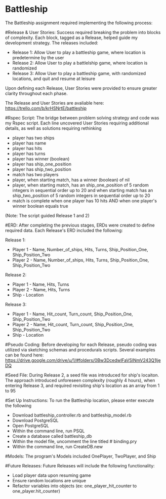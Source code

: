 # Battleship

The Battleship assignment required implementing the following process:  

#Release & User Stories: 
Success required breaking the problem into blocks of complexity. Each block, tagged as a Release, helped guide my development strategy. The releases included:

- Release 1: Allow User to play a battleship game, where location is predetermine by the user
- Release 2: Allow User to play a battlelship game, where location is randomized
- Release 3: Allow User to play a battleship game, with randomized locations, and quit and resume at leisure 

Upon defining each Release, User Stories were provided to ensure greater clarity throughout each phase. 

The Release and User Stories are avaliable here: https://trello.com/b/krHSNrtE/battleship

#Rspec Script: 
The bridge between problem solving strategy and code was my Rspec script. Each line uncovered User Stories requiring additional details, as well as solutions requiring rethinking  

- player has two ships 
- player has name
- player has hits
- player has turns
- player has winner (boolean)
- player has ship_one_position
- player has ship_two_position
- match has two players 
- player, when starting match, has a winner (boolean) of nil 
- player, when starting match, has an ship_one_position of 5 random integers in sequential order up to 20 and when      starting match has an ship_two_position of 5 random integers in sequential order up to 20 
- match is complete when one player has 10 hits AND when one player's winner boolean equals true

(Note: The script guided Release 1 and 2)


#ERD:
After completing the previous stages, ERDs were created to define required data. Each Release's ERD included the following:

Release 1: 
- Player 1 - Name, Number_of_ships, Hits, Turns, Ship_Position_One, Ship_Position_Two
- Player 2 - Name, Number_of_ships, Hits, Turns, Ship_Position_One, Ship_Position_Two


Release 2:
- Player 1 - Name, Hits, Turns
- Player 2 - Name, Hits, Turns
- Ship - Location 

Release 3:
- Player 1 - Name, Hit_count, Turn_count, Ship_Position_One, Ship_Position_Two
- Player 2 - Name, Hit_count, Turn_count, Ship_Position_One, Ship_Position_Two
- Ship - Location 

#Pseudo Coding: 
Before developing for each Release, pseudo coding was utilized via sketching schemas and procedurals scripts. Several examples can be found here: https://drive.google.com/drive/u/1/#folders/0Bw3DcedwlFaVSlNmV243Q1ljeDQ


#Seed File:
During Release 2, a seed file was introduced for ship's locaiton. The approach introduced unforeseen complexity (roughly 4 hours), when entering Release 3, and required revisiting ship's location as an array from 1 to 95

#Set Up Instructions:
To run the Battleship location, please enter execute the following
- Download battleship_controller.rb and battleship_model.rb
- Download PostgreSQL
- Open PostgreSQL
- Within the command line, run PSQL
- Create a database called battleship_db
- Within the model file, uncomment the line titled # binding.pry
- Within the command line, run CreateDB.new 

#Models:
The program's Models included OnePlayer, TwoPlayer, and Ship

#Future Releases:
Future Releases will include the following functionality:
- Load player data upon resuming game
- Ensure random locations are unique 
- Refactor variables into objects (ex: one_player_hit_counter to one_player.hit_counter) 

